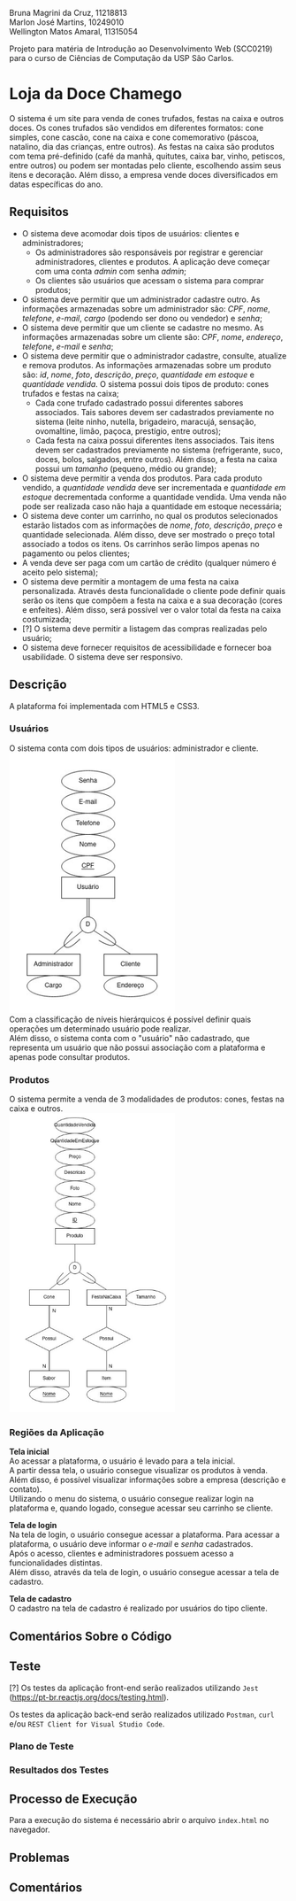 Bruna Magrini da Cruz, 11218813  
Marlon José Martins, 10249010  
Wellington Matos Amaral, 11315054  

Projeto para matéria de Introdução ao Desenvolvimento Web (SCC0219) para o curso de Ciências de Computação da USP São Carlos.

# Loja da Doce Chamego

O sistema é um site para venda de cones trufados, festas na caixa e outros doces. Os cones trufados são vendidos em diferentes formatos: cone simples, cone cascão, cone na caixa e cone comemorativo (páscoa, natalino, dia das crianças, entre outros). As festas na caixa são produtos com  tema pré-definido (café da manhã, quitutes, caixa bar, vinho, petiscos, entre outros) ou podem ser montadas pelo cliente, escolhendo assim seus itens e decoração. Além disso, a empresa vende doces diversificados em datas específicas do ano.  

## Requisitos

- O sistema deve acomodar dois tipos de usuários: clientes e administradores;
    - Os administradores são responsáveis por registrar e gerenciar administradores, clientes e produtos. A aplicação deve começar com uma conta *admin* com senha *admin*;
    - Os clientes são usuários que acessam o sistema para comprar produtos;
- O sistema deve permitir que um administrador cadastre outro. As informações armazenadas sobre um administrador são: *CPF*, *nome*, *telefone*, *e-mail*, *cargo* (podendo ser dono ou vendedor) e *senha*;
- O sistema deve permitir que um cliente se cadastre no mesmo. As informações armazenadas sobre um cliente são: *CPF*, *nome*, *endereço*, *telefone*, *e-mail* e *senha*;
- O sistema deve permitir que o administrador cadastre, consulte, atualize e remova produtos. As informações armazenadas sobre um produto são: *id*, *nome*, *foto*, *descrição*, *preço*, *quantidade em estoque* e *quantidade vendida*. O sistema possui dois tipos de produto: cones trufados e festas na caixa;
    - Cada cone trufado cadastrado possui diferentes sabores associados. Tais sabores devem ser cadastrados previamente no sistema (leite ninho, nutella, brigadeiro, maracujá, sensação, ovomaltine, limão, paçoca, prestígio, entre outros);
    - Cada festa na caixa possui diferentes itens associados. Tais itens devem ser cadastrados previamente no sistema (refrigerante, suco, doces, bolos, salgados, entre outros). Além disso, a festa na caixa possui um *tamanho* (pequeno, médio ou grande); 
- O sistema deve permitir a venda dos produtos. Para cada produto vendido, a *quantidade vendida* deve ser incrementada e *quantidade em estoque* decrementada conforme a quantidade vendida. Uma venda não pode ser realizada caso não haja a quantidade em estoque necessária;
- O sistema deve conter um carrinho, no qual os produtos selecionados estarão listados com as informações de *nome*, *foto*, *descrição*, *preço* e quantidade selecionada. Além disso, deve ser mostrado o preço total associado a todos os itens. Os carrinhos serão limpos apenas no pagamento ou pelos clientes;
- A venda deve ser paga com um cartão de crédito (qualquer número é aceito pelo sistema);
- O sistema deve permitir a montagem de uma festa na caixa personalizada. Através desta funcionalidade o cliente pode definir quais serão os itens que compõem a festa na caixa e a sua decoração (cores e enfeites). Além disso, será possível ver o valor total da festa na caixa costumizada;   
- [?] O sistema deve permitir a listagem das compras realizadas pelo usuário;
- O sistema deve fornecer requisitos de acessibilidade e fornecer boa usabilidade. O sistema deve ser responsivo.

## Descrição 

A plataforma foi implementada com HTML5 e CSS3.

### Usuários

O sistema conta com dois tipos de usuários: administrador e cliente.   
<img alt="MER dos Usuarios" src="./img/documentacao/mer-usuario.jpeg" width="300">  
Com a classificação de níveis hierárquicos é possível definir quais operações um determinado usuário pode realizar.  
Além disso, o sistema conta com o "usuário" não cadastrado, que representa um usuário que não possui associação com a plataforma e apenas pode consultar produtos.

### Produtos

O sistema permite a venda de 3 modalidades de produtos: cones, festas na caixa e outros.  
<img alt="MER dos Produtos" src="./img/documentacao/mer-produto.jpeg" width="300">  

### Regiões da Aplicação

**Tela inicial**  
Ao acessar a plataforma, o usuário é levado para a tela inicial.   
A partir dessa tela, o usuário consegue visualizar os produtos à venda. Além disso, é possível visualizar informações sobre a empresa (descrição e contato).  
Utilizando o menu do sistema, o usuário consegue realizar login na plataforma e, quando logado, consegue acessar seu carrinho se cliente.

**Tela de login**  
Na tela de login, o usuário consegue acessar a plataforma. Para acessar a plataforma, o usuário deve informar o *e-mail* e *senha* cadastrados.   
Após o acesso, clientes e administradores possuem acesso a funcionalidades distintas.  
Além disso, através da tela de login, o usuário consegue acessar a tela de cadastro.

**Tela de cadastro**   
O cadastro na tela de cadastro é realizado por usuários do tipo cliente. 

## Comentários Sobre o Código

## Teste

[?] Os testes da aplicação front-end serão realizados utilizando `Jest` (https://pt-br.reactjs.org/docs/testing.html).

Os testes da aplicação back-end serão realizados utilizado `Postman`, `curl` e/ou `REST Client for Visual Studio Code`.

### Plano de Teste

### Resultados dos Testes

## Processo de Execução

Para a execução do sistema é necessário abrir o arquivo `index.html` no navegador.

## Problemas

## Comentários

